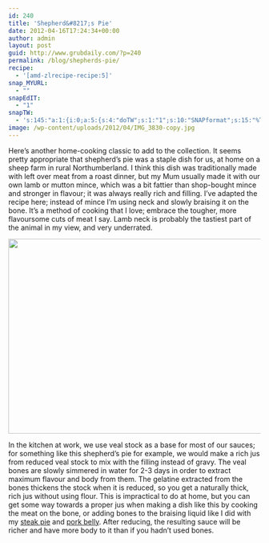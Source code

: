 ```yaml
---
id: 240
title: 'Shepherd&#8217;s Pie'
date: 2012-04-16T17:24:34+00:00
author: admin
layout: post
guid: http://www.grubdaily.com/?p=240
permalink: /blog/shepherds-pie/
recipe:
  - '[amd-zlrecipe-recipe:5]'
snap_MYURL:
  - ""
snapEdIT:
  - "1"
snapTW:
  - 's:145:"a:1:{i:0;a:5:{s:4:"doTW";s:1:"1";s:10:"SNAPformat";s:15:"%TITLE% - %URL%";s:8:"attchImg";s:1:"1";s:9:"isAutoImg";s:1:"A";s:8:"imgToUse";s:0:"";}}";'
image: /wp-content/uploads/2012/04/IMG_3830-copy.jpg
---
```

Here&#8217;s another home-cooking classic to add to the collection. It seems pretty appropriate that shepherd&#8217;s pie was a staple dish for us, at home on a sheep farm in rural Northumberland. I think this dish was traditionally made with left over meat from a roast dinner, but my Mum usually made it with our own lamb or mutton mince, which was a bit fattier than shop-bought mince and stronger in flavour; it was always really rich and filling. I&#8217;ve adapted the recipe here; instead of mince I&#8217;m using neck and slowly braising it on the bone. It&#8217;s a method of cooking that I love; embrace the tougher, more flavoursome cuts of meat I say. Lamb neck is probably the tastiest part of the animal in my view, and very underrated.

[<img class="aligncenter  wp-image-252" title="IMG_3830 copy" alt="" src="http://www.grubdaily.com/wp-content/uploads/2012/04/IMG_3830-copy-1024x682.jpg" width="584" height="388" srcset="http://www.grubdaily.com/wp-content/uploads/2012/04/IMG_3830-copy-1024x682.jpg 1024w, http://www.grubdaily.com/wp-content/uploads/2012/04/IMG_3830-copy-300x200.jpg 300w" sizes="(max-width: 584px) 100vw, 584px" />](http://www.grubdaily.com/wp-content/uploads/2012/04/IMG_3830-copy.jpg)
  
In the kitchen at work, we use veal stock as a base for most of our sauces; for something like this shepherd&#8217;s pie for example, we would make a rich jus from reduced veal stock to mix with the filling instead of gravy. The veal bones are slowly simmered in water for 2-3 days in order to extract maximum flavour and body from them. The gelatine extracted from the bones thickens the stock when it is reduced, so you get a naturally thick, rich jus without using flour. This is impractical to do at home, but you can get some way towards a proper jus when making a dish like this by cooking the meat on the bone, or adding bones to the braising liquid like I did with my <a title="Steak Pie" href="http://www.grubdaily.com/blog/steak-pie/" target="_blank">steak pie</a> and <a title="Pork Belly" href="http://www.grubdaily.com/blog/pork-belly/" target="_blank">pork belly</a>. After reducing, the resulting sauce will be richer and have more body to it than if you hadn&#8217;t used bones.